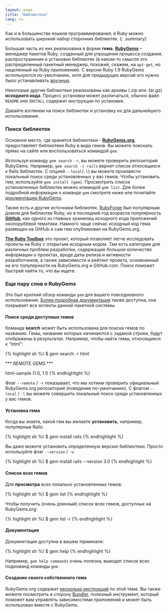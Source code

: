 ```yaml
---
layout: page
title: "Библиотеки"
lang: ru
---
```


Как и в большинстве языков программирования, в Ruby можно использовать широкий
набор сторонних библиотек.
{: .summary}

Большая часть из них реализована в форме **гема**. [**RubyGems**][1] –
менеджер пакетов Ruby, созданный для упрощения процесса создания,
распространения и установки библиотек (в каком-то смысле это
распределенный пакетный менеджер, похожий, скажем, на `apt-get`, но
нацеленный на Ruby приложения). С версии Ruby 1.9 RubyGems используются
по-умолчанию, хотя для предыдущих версий его нужно было устанавливать [вручную][2].

Некоторые другие библиотеки реализованы как архивы (.zip или .tar.gz)
**исходного кода**. Процесс установки может различаться, обычно файл
`README` или `INSTALL` содержит инструкции по установке.

Давайте взглянем на поиск библиотек и установку их для дальнейшего
использования.

### Поиск библиотек

Основное место, где хранятся библиотеки - [**RubyGems.org**][3],
предоставляет библиотеки Ruby в виде гемов. Вы можете поискать прямо на
сайте или воспользоваться командой `gem`.

Используя команду `gem search -r`, вы можете проверить репозиторий
RubyGems. Например, `gem search -r rails` вернет список относящихся к
Rails библиотек. С опцией `--local`(`-l`) вы можете произвести локальный
поиск среди установленных у вас гемов. Чтобы установить гем, используйте
`gem install [gem]`. Просмотреть список установленных библиотек можно
командой `gem list`. Для более подробной информации о команде `gem`
смотрите ниже или почитайте [документацию RubyGems][1].

Также есть и другие источники библиотек. [RubyForge][4] был популярным
домом для библиотек Ruby, но в последний год возрасла популярность [**GitHub**][5],
как одного из главных хранилищ исходного кода приложений околорубевой тематики.
Намного чаще сейчас исходный код гема размещен на GitHub и сам гем опубликован
на RubyGems.org.

[**The Ruby Toolbox**][6] это проект, который позволяет легче
исследовать проекты на Ruby с открытым исходным кодом. Там есть
категории для различных проблем разработки, содержащие большое
количество информации о проектах, вроде даты релиза и активности
разработчиков, а также зависимости и рейтинг проекта, основнанный на его
популярности на RubyGems.org и GitHub.com. Поиск поможет быстрей найти
то, что вы ищете.

### Еще пару слов о RubyGems

Это был краткий обзор команды `gem` для вашего повседневного использования.
[Более подробная документация][7] также доступна, она покрывает все аспекты
данной пакетной системы.

#### Поиск среди доступных гемов

Команда **search** может быть использована для поиска гемов по названию.
Гемы, название которых начинаются с заданой строки, будут отображены в
результатах. Например, чтобы найти гемы, относящиеся к "html":

{% highlight sh %}
$ gem search -r html

*** REMOTE GEMS ***

html-sample (1.0, 1.1)
{% endhighlight %}

Флаг `--remote` / `-r` показывает, что мы хотиим проверить официальный
RubyGems.org репозиторий (поведение по-умолчанию).
С флагом `--local` / `-l` вы можете совершить локальный поиск среди
установленных у вас гемов.

#### Установка гема

Когда вы знаете, какой гем вы желаете **установить**, например, популярные Rails:

{% highlight sh %}
$ gem install rails
{% endhighlight %}

Вы даже можете установить определенную версию библиотеки. Просто
используйте флаг `--version` / `-v`:

{% highlight sh %}
$ gem install rails --version 3.0
{% endhighlight %}

#### Список всех гемов

Для **просмотра** всех локально установленных гемов:

{% highlight sh %}
$ gem list
{% endhighlight %}

Чтобы получить (очень длинный) список всех гемов, доступных на
RubyGems.org:

{% highlight sh %}
$ gem list -r
{% endhighlight %}

#### Документация

Докумнетация доступна в вашем терминале:

{% highlight sh %}
$ gem help
{% endhighlight %}

Например, `gem help commands` очень полезна, выводит список всех
подкоманд команды `gem`.

#### Создание своего собственного гема

RubyGems.org содержит [несколько инструкций][8] по этой теме. Вы также
можете посмотреть в сторону [Bundler][9], полезный инструмент, который поможет вам
управлять зависимостями приложений и может быть использован вместе с
RubyGems.



[1]: http://docs.rubygems.org
[2]: http://rubygems.org/pages/download
[3]: http://rubygems.org
[4]: http://rubyforge.org/
[5]: http://github.com
[6]: https://www.ruby-toolbox.com/
[7]: http://docs.rubygems.org/
[8]: http://guides.rubygems.org
[9]: http://gembundler.com
